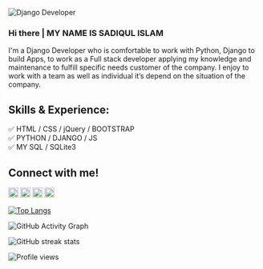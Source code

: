 ![Django Developer](https://static.djangoproject.com/img/logos/django-logo-negative.png)
### Hi there | MY NAME IS SADIQUL ISLAM


I'm a Django Developer who is comfortable to work with Python, Django to build Apps, to work as a Full stack developer applying my knowledge and maintenance to fulfill specific needs customer of the company. I enjoy to work with a team as well as individual it’s depend on the situation of the company.

## Skills & Experience:
✅ HTML / CSS / jQuery / BOOTSTRAP <br>
✅ PYTHON / DJANGO / JS <br>
✅ MY SQL / SQLite3 <br>
## Connect with me!

[<img src='https://cdn.jsdelivr.net/npm/simple-icons@3.0.1/icons/github.svg' alt='github' height='20'>](https://github.com/Sadiqul-Islam)  [<img src='https://cdn.jsdelivr.net/npm/simple-icons@3.0.1/icons/facebook.svg' alt='facebook' height='20'>](https://www.facebook.com/swe.sadiqul)  [<img src='https://cdn.jsdelivr.net/npm/simple-icons@3.0.1/icons/instagram.svg' alt='instagram' height='20'>](https://www.instagram.com/sadiqul.official390/)  [<img src='https://cdn.jsdelivr.net/npm/simple-icons@3.0.1/icons/twitter.svg' alt='twitter' height='20'>](https://twitter.com/@tpisadiqul)  

[![Top Langs](https://github-readme-stats.vercel.app/api/top-langs/?username=Sadiqul-Islam)](https://github.com/anuraghazra/github-readme-stats)

![GitHub Activity Graph](https://activity-graph.herokuapp.com/graph?username=Sadiqul-Islam)  

![GitHub streak stats](https://github-readme-streak-stats.herokuapp.com/?user=Sadiqul-Islam)  

![Profile views](https://gpvc.arturio.dev/Sadiqul-Islam)  
